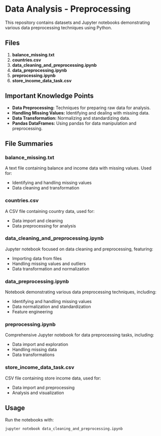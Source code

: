 # Data Analysis - Preprocessing

This repository contains datasets and Jupyter notebooks demonstrating various data preprocessing techniques using Python.

## Files

1. **balance_missing.txt**
2. **countries.csv**
3. **data_cleaning_and_preprocessing.ipynb**
4. **data_preprocessing.ipynb**
5. **preprocessing.ipynb**
6. **store_income_data_task.csv**

## Important Knowledge Points

- **Data Preprocessing:** Techniques for preparing raw data for analysis.
- **Handling Missing Values:** Identifying and dealing with missing data.
- **Data Transformation:** Normalizing and standardizing data.
- **Pandas DataFrames:** Using pandas for data manipulation and preprocessing.

## File Summaries

### balance_missing.txt

A text file containing balance and income data with missing values. Used for:
- Identifying and handling missing values
- Data cleaning and transformation

### countries.csv

A CSV file containing country data, used for:
- Data import and cleaning
- Data preprocessing for analysis

### data_cleaning_and_preprocessing.ipynb

Jupyter notebook focused on data cleaning and preprocessing, featuring:
- Importing data from files
- Handling missing values and outliers
- Data transformation and normalization

### data_preprocessing.ipynb

Notebook demonstrating various data preprocessing techniques, including:
- Identifying and handling missing values
- Data normalization and standardization
- Feature engineering

### preprocessing.ipynb 

Comprehensive Jupyter notebook for data preprocessing tasks, including:
- Data import and exploration
- Handling missing data
- Data transformations

### store_income_data_task.csv

CSV file containing store income data, used for:
- Data import and preprocessing
- Analysis and visualization

## Usage

Run the notebooks with:

```bash
jupyter notebook data_cleaning_and_preprocessing.ipynb
